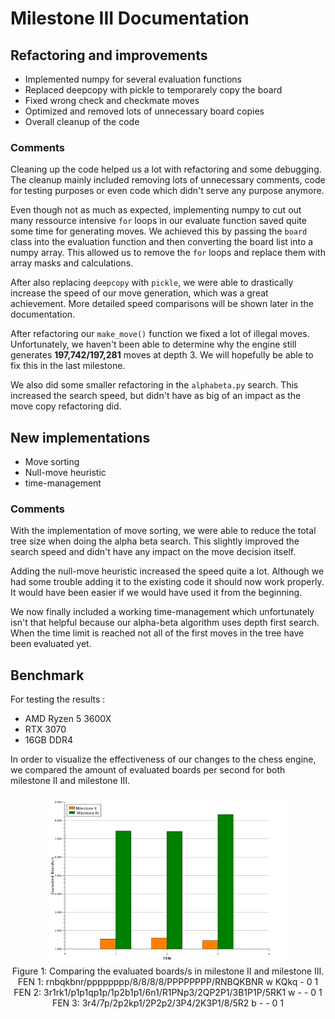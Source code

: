 # Milestone III Documentation

## Refactoring and improvements

- Implemented numpy for several evaluation functions
- Replaced deepcopy with pickle to temporarely copy the board
- Fixed wrong check and checkmate moves
- Optimized and removed lots of unnecessary board copies
- Overall cleanup of the code

### Comments
Cleaning up the code helped us a lot with refactoring and some debugging. The cleanup mainly included removing lots of unnecessary comments, code for testing purposes or even code which didn't serve any purpose anymore.

Even though not as much as expected, implementing numpy to cut out many ressource intensive `for` loops in our evaluate function saved quite some time for generating moves.
We achieved this by passing the `board` class into the evaluation function and then converting the board list into a numpy array. This allowed us to remove the `for` loops and replace them with array masks and calculations.

After also replacing `deepcopy` with `pickle`, we were able to drastically increase the speed of our move generation, which was a great achievement. More detailed speed comparisons will be shown later in the documentation. 

After refactoring our `make_move()` function we fixed a lot of illegal moves. Unfortunately, we haven't been able to determine why the engine still generates **197,742/197,281** moves at depth 3. We will hopefully be able to fix this in the last milestone.

We also did some smaller refactoring in the `alphabeta.py` search. This increased the search speed, but didn't have as big of an impact as the move copy refactoring did.

## New implementations

- Move sorting
- Null-move heuristic
- time-management

### Comments
With the implementation of move sorting, we were able to reduce the total tree size when doing the alpha beta search. This slightly improved the search speed and didn't have any impact on the move decision itself.

Adding the null-move heuristic increased the speed quite a lot. Although we had some trouble adding it to the existing code it should now work properly. It would have been easier if we would have used it from the beginning.

We now finally included a working time-management which unfortunately isn't that helpful because our alpha-beta algorithm uses depth first search. When the time limit is reached not all of the first moves in the tree have been evaluated yet.

## Benchmark

For testing the results :
- AMD Ryzen 5 3600X
- RTX 3070
- 16GB DDR4

In order to visualize the effectiveness of our changes to the chess engine, we compared the amount of evaluated boards per second for both milestone II and milestone III.

<p align="center">
    <img src="comparison.png" alt="Plot SVG Image" width="75%">
    <br>
    Figure 1: Comparing the evaluated boards/s in milestone II and milestone III.
  <br>
    FEN 1: rnbqkbnr/pppppppp/8/8/8/8/PPPPPPPP/RNBQKBNR w KQkq - 0 1
  <br>
    FEN 2: 3r1rk1/p1p1qp1p/1p2b1p1/6n1/R1PNp3/2QP2P1/3B1P1P/5RK1 w - - 0 1
  <br>
    FEN 3: 3r4/7p/2p2kp1/2P2p2/3P4/2K3P1/8/5R2 b - - 0 1
</p>
